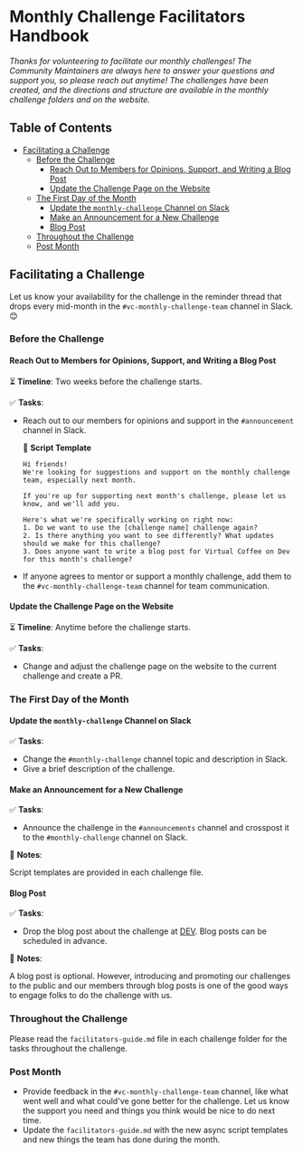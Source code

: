 # Monthly Challenge Facilitators Handbook

_Thanks for volunteering to facilitate our monthly challenges! The Community Maintainers are always here to answer your questions and support you, so please reach out anytime! The challenges have been created, and the directions and structure are available in the monthly challenge folders and on the website._

## Table of Contents

- [Facilitating a Challenge](#facilitating-a-challenge)
  - [Before the Challenge](#before-the-challenge)
    - [Reach Out to Members for Opinions, Support, and Writing a Blog Post](#reach-out-to-members-for-opinions-support-and-writing-a-blog-post)
    - [Update the Challenge Page on the Website](#update-the-challenge-page-on-the-website)
  - [The First Day of the Month](#the-first-day-of-the-month)
    - [Update the `monthly-challenge` Channel on Slack](#update-the-monthly-challenge-channel-on-slack)
    - [Make an Announcement for a New Challenge](#make-an-announcement-for-a-new-challenge)
    - [Blog Post](#blog-post)
  - [Throughout the Challenge](#throughout-the-challenge)
  - [Post Month](#post-month)

## Facilitating a Challenge

Let us know your availability for the challenge in the reminder thread that drops every mid-month in the `#vc-monthly-challenge-team` channel in Slack.😊

### Before the Challenge

#### Reach Out to Members for Opinions, Support, and Writing a Blog Post

⏳ **Timeline**: Two weeks before the challenge starts.

✅ **Tasks**:

- Reach out to our members for opinions and support in the `#announcement` channel in Slack.

  📃 **Script Template**

  ```text
  Hi friends!
  We're looking for suggestions and support on the monthly challenge team, especially next month.

  If you're up for supporting next month's challenge, please let us know, and we'll add you.

  Here's what we're specifically working on right now:
  1. Do we want to use the [challenge name] challenge again?
  2. Is there anything you want to see differently? What updates should we make for this challenge?
  3. Does anyone want to write a blog post for Virtual Coffee on Dev for this month's challenge?
  ```

- If anyone agrees to mentor or support a monthly challenge, add them to the `#vc-monthly-challenge-team` channel for team communication.

#### Update the Challenge Page on the Website

⏳ **Timeline**: Anytime before the challenge starts.

✅ **Tasks**:

- Change and adjust the challenge page on the website to the current challenge and create a PR.

### The First Day of the Month

#### Update the `monthly-challenge` Channel on Slack

✅ **Tasks**:

- Change the `#monthly-challenge` channel topic and description in Slack.
- Give a brief description of the challenge.

#### Make an Announcement for a New Challenge

✅ **Tasks**:

- Announce the challenge in the `#announcements` channel and crosspost it to the `#monthly-challenge` channel on Slack.

📝 **Notes**:

Script templates are provided in each challenge file.

#### Blog Post

✅ **Tasks**:

- Drop the blog post about the challenge at [DEV](https://dev.to/virtualcoffee). Blog posts can be scheduled in advance.

📝 **Notes**:

A blog post is optional. However, introducing and promoting our challenges to the public and our members through blog posts is one of the good ways to engage folks to do the challenge with us.

### Throughout the Challenge

Please read the `facilitators-guide.md` file in each challenge folder for the tasks throughout the challenge.

### Post Month

- Provide feedback in the `#vc-monthly-challenge-team` channel, like what went well and what could've gone better for the challenge. Let us know the support you need and things you think would be nice to do next time.
- Update the `facilitators-guide.md` with the new async script templates and new things the team has done during the month.
